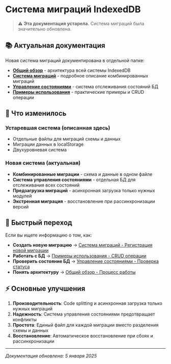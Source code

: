 # Система миграций IndexedDB

> ⚠️ **Эта документация устарела.** Система миграций была значительно обновлена.

## 📚 Актуальная документация

Новая система миграций документирована в отдельной папке:

- **[Общий обзор](./indexdb/overview.md)** - архитектура всей системы IndexedDB
- **[Система миграций](./indexdb/migrations.md)** - подробное описание комбинированных миграций
- **[Управление состояниями](./indexdb/state-management.md)** - система отслеживания состояний БД
- **[Примеры использования](./indexdb/examples.md)** - практические примеры и CRUD операции

## 🔄 Что изменилось

### Устаревшая система (описанная здесь)
- Отдельные файлы для миграций схемы и данных
- Миграции данных в localStorage
- Двухуровневая система

### Новая система (актуальная)
- **Комбинированные миграции** - схема и данные в одном файле
- **Система управления состояниями** - отдельная БД для отслеживания всех состояний
- **Предзагрузка миграций** - асинхронная загрузка только нужных модулей
- **Экстренная миграция** - восстановление при рассинхронизации версий

## 🚀 Быстрый переход

Если вы ищете информацию о том, как:

- **Создать новую миграцию** → [Система миграций - Регистрация новой миграции](./indexdb/migrations.md#регистрация-новой-миграции)
- **Работать с БД** → [Примеры использования - CRUD операции](./indexdb/examples.md#crud-операции)
- **Проверить состояние БД** → [Управление состояниями - Проверка статуса](./indexdb/state-management.md#проверка-статуса-базы-данных)
- **Понять архитектуру** → [Общий обзор - Процесс работы](./indexdb/overview.md#процесс-работы)

## ⚡ Основные улучшения

1. **Производительность**: Code splitting и асинхронная загрузка только нужных миграций
2. **Надежность**: Система управления состояниями предотвращает конфликты
3. **Простота**: Единый файл для каждой миграции вместо разделения схемы и данных
4. **Восстановление**: Автоматическое восстановление при сбоях и рассинхронизации

---

*Документация обновлена: 5 января 2025*

